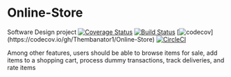# Online-Store
Software Design project
[![Coverage Status](https://img.shields.io/coveralls/github/Thembanator1/online-store/main)](https://coveralls.io/github/Thembanator1/online-store?branch=main)
[![Build Status](https://img.shields.io/badge/build-passing-pink.svg)](https://github.com/Thembanator1/online-store/actions)
[![codecov](https://codecov.io/gh/Thembanator1/Online-Store/branch/main/graph/badge.svg?)](https://codecov.io/gh/Thembanator1/Online-Store)
[![CircleCI](https://dl.circleci.com/status-badge/img/gh/Thembanator1/Online-Store/tree/main.svg?style=svg&circle-token=1da0cb0f6f3033f259497861f8db309a217aa93d)](https://dl.circleci.com/status-badge/redirect/gh/Thembanator1/Online-Store/tree/main)



Among other features, users should 
be able to browse items for sale, add items to a shopping cart, process 
dummy transactions, track deliveries, and rate items

